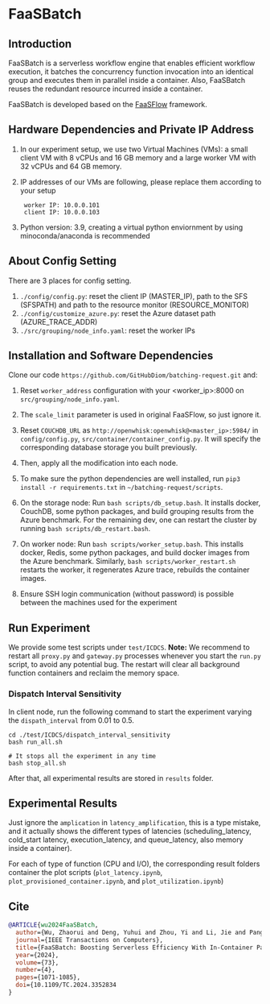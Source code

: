 # FaaSBatch


## Introduction

FaaSBatch is a serverless workflow engine that enables efficient workflow execution, it batches the concurrency function invocation into an identical group and executes them in parallel inside a container. Also, FaaSBatch reuses the redundant resource incurred inside a container.

FaaSBatch is developed based on the [FaaSFlow](https://github.com/lzjzx1122/FaaSFlow) framework.

## Hardware Dependencies and Private IP Address

1. In our experiment setup, we use two Virtual Machines (VMs): a small client VM with 8 vCPUs and 16 GB memory and a large worker VM with 32 vCPUs and 64 GB memory. 

2. IP addresses of our VMs are following, please replace them according to your setup
   ```shell
    worker IP: 10.0.0.101
    client IP: 10.0.0.103
   ```
3. Python version: 3.9, creating a virtual python enviornment by using minoconda/anaconda is recommended

## About Config Setting

There are 3 places for config setting. 
1. `./config/config.py`: reset the client IP (MASTER_IP), path to the SFS (SFSPATH) and path to the resource monitor (RESOURCE_MONITOR) 
2. `./config/customize_azure.py`: reset the Azure dataset path (AZURE_TRACE_ADDR)
3. `./src/grouping/node_info.yaml`: reset the worker IPs

## Installation and Software Dependencies

Clone our code `https://github.com/GitHubDiom/batching-request.git` and:

1. Reset `worker_address` configuration with your <worker_ip>:8000 on `src/grouping/node_info.yaml`.

2. The `scale_limit` parameter is used in original FaaSFlow, so just ignore it.

3. Reset `COUCHDB_URL` as `http://openwhisk:openwhisk@<master_ip>:5984/`  in `config/config.py`, `src/container/container_config.py`. It will specify the corresponding database storage you built previously.

4. Then, apply all the modification into each node.

5. To make sure the python dependencies are well installed, run `pip3 install -r requirements.txt` in `~/batching-request/scripts`.

6. On the storage node: Run `bash scripts/db_setup.bash`. It installs docker, CouchDB, some python packages, and build grouping results from the Azure benchmark. For the remaining dev, one can restart the cluster by running `bash scripts/db_restart.bash`.
    
7. On worker node: Run `bash scripts/worker_setup.bash`. This installs docker, Redis, some python packages, and build docker images from the Azure benchmark. Similarly, `bash scripts/worker_restart.sh` restarts the worker, it regenerates Azure trace, rebuilds the container images.

8. Ensure SSH login communication (without password) is possible between the machines used for the experiment


## Run Experiment

We provide some test scripts under `test/ICDCS`.
**Note:** We recommend to restart all `proxy.py` and `gateway.py` processes whenever you start the `run.py` script, to avoid any potential bug. The restart will clear all background function containers and reclaim the memory space. 

### Dispatch Interval Sensitivity
In client node, run the following command to start the experiment varying the `dispath_interval` from 0.01 to 0.5.


```shell
cd ./test/ICDCS/dispatch_interval_sensitivity
bash run_all.sh

# It stops all the experiment in any time
bash stop_all.sh
```

After that, all experimental results are stored in `results` folder.

## Experimental Results
Just ignore the `amplication` in `latency_amplification`, this is a type mistake, and it actually shows the different types of latencies (scheduling_latency, cold_start latency, execution_latency, and queue_latency, also memory inside a container).

For each of type of function (CPU and I/O), the corresponding result folders container the plot scripts (`plot_latency.ipynb`, `plot_provisioned_container.ipynb`, and `plot_utilization.ipynb`)

## Cite
```bibTex
@ARTICLE{wu2024FaaSBatch,
  author={Wu, Zhaorui and Deng, Yuhui and Zhou, Yi and Li, Jie and Pang, Shujie and Qin, Xiao},
  journal={IEEE Transactions on Computers}, 
  title={FaaSBatch: Boosting Serverless Efficiency With In-Container Parallelism and Resource Multiplexing}, 
  year={2024},
  volume={73},
  number={4},
  pages={1071-1085},
  doi={10.1109/TC.2024.3352834
}

```
